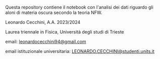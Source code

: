 Questa repository contiene il notebook con l'analisi dei dati riguardo gli aloni di materia oscura secondo la teoria NFW.

Leonardo Cecchini, A.A. 2023/2024

Laurea triennale in Fisica, Università degli studi di Trieste

email: leonardocecchini94@gmail.com

email istituzionale universitaria: LEONARDO.CECCHINI@studenti.units.it



